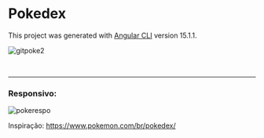 
# Pokedex
This project was generated with [Angular CLI](https://github.com/angular/angular-cli) version 15.1.1.

![gitpoke2](https://user-images.githubusercontent.com/102268481/222938747-b5179660-efd0-4848-b1f6-ed80ae142026.png)

<br>
<hr>
<h3>Responsivo:</h3>

![pokerespo](https://user-images.githubusercontent.com/102268481/222938750-fd446a85-a456-4895-a9ba-0a5c88e07d9d.png)


Inspiração: https://www.pokemon.com/br/pokedex/
